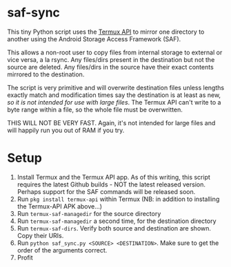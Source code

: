 saf-sync
========

This tiny Python script uses the [Termux API](https://github.com/termux/termux-api) to mirror one directory to another
using the Android Storage Access Framework (SAF).

This allows a non-root user to copy files from internal storage to external or vice versa, a la rsync. Any files/dirs present
in the destination but not the source are deleted. Any files/dirs in the source have their exact contents mirrored to the destination.

The script is very primitive and will overwrite destination files unless lengths exactly match and modification times
say the destination is at least as new, _so it is not intended for use with large files_. The Termux API can't write to
a byte range within a file, so the whole file must be overwritten.

THIS WILL NOT BE VERY FAST. Again, it's not intended for large files and will happily run you out of RAM if you try.

Setup
=====

1. Install Termux and the Termux API app. As of this writing, this script requires the latest Github builds - NOT the latest released
   version. Perhaps support for the SAF commands will be released soon.
1. Run `pkg install termux-api` within Termux (NB: in addition to installing the Termux-API APK above...)
1. Run `termux-saf-managedir` for the source directory
1. Run `termux-saf-managedir` a second time, for the destination directory
1. Run `termux-saf-dirs`. Verify both source and destination are shown. Copy their URIs.
1. Run `python saf_sync.py <SOURCE> <DESTINATION>`. Make sure to get the order of the arguments correct.
1. Profit
